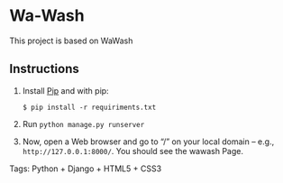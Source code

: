 Wa-Wash
================

This project is based on WaWash

## Instructions

1. Install [Pip](http://www.pip-installer.org/en/latest/installing.html) and with pip:

	`$ pip install -r requiriments.txt`

2. Run `python manage.py runserver`

3. Now, open a Web browser and go to “/” on your local domain – e.g., `http://127.0.0.1:8000/`. You should see the wawash Page.

Tags: Python + Django + HTML5 + CSS3